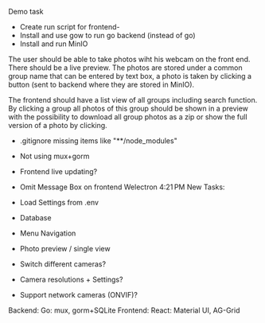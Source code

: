 Demo task

- Create run script for frontend- 
- Install and use gow to run go backend (instead of go)
- Install and run MinIO


The user should be able to take photos wiht his webcam on the front end. There should be a live preview. The photos are stored under a common group name that can be entered by text box, a photo is taken by clicking a button (sent to backend where they are stored in MinIO).

The frontend should have a list view of all groups including search function. By clicking a group all photos of this group should be shown in a preview with the possibility to download all group photos as a zip or show the full version of a photo by clicking.


- .gitignore missing items like "**/node_modules"
- Not using mux+gorm
- Frontend live updating?
- Omit Message Box on frontend
Welectron
4:21 PM
New Tasks:

- Load Settings from .env
- Database
- Menu Navigation
- Photo preview / single view
- Switch different cameras?
- Camera resolutions + Settings?
- Support network cameras (ONVIF)?

Backend: Go: mux, gorm+SQLite
Frontend: React: Material UI, AG-Grid
